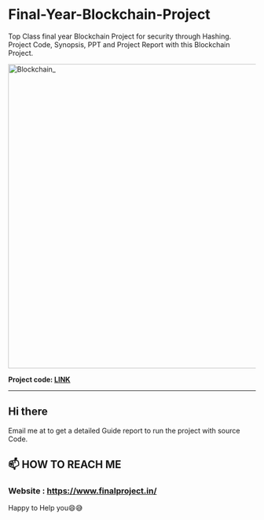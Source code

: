 # Final-Year-Blockchain-Project
Top Class final year Blockchain Project for security through Hashing. Project Code, Synopsis, PPT and Project Report with this Blockchain Project.

<img width="619" alt="Blockchain_" src="https://user-images.githubusercontent.com/81471840/112984145-26ed7300-917c-11eb-928f-22737dfce7c8.PNG">


**Project code: [LINK](https://github.com/Projectshelp/Final-Year-Blockchain-Project/blob/main/Blockchain_Project.ipynb)**


**********************************************************************************************************************************************************
## Hi there

Email me at  to get a detailed Guide report to run the project with source Code.

## 📫 HOW TO REACH ME 

### Website : https://www.finalproject.in/

Happy to Help you😄😅
